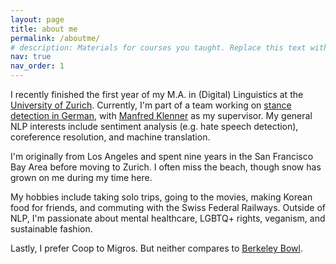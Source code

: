 ```yaml
---
layout: page
title: about me
permalink: /aboutme/
# description: Materials for courses you taught. Replace this text with your description.
nav: true
nav_order: 1
---
```


I recently finished the first year of my M.A. in (Digital) Linguistics at the [University of Zurich](https://www.cl.uzh.ch/en.html). Currently, I'm part of a team working on [stance detection in German](https://www.cl.uzh.ch/en/texttechnologies/research/opinionmining/sentiment-inference.html), with [Manfred Klenner](https://www.cl.uzh.ch/de/people/team/compling/klenner.html) as my supervisor. My general NLP interests include sentiment analysis (e.g. hate speech detection), coreference resolution, and machine translation.

I'm originally from Los Angeles and spent nine years in the San Francisco Bay Area before moving to Zurich. I often miss the beach, though snow has grown on me during my time here.

My hobbies include taking solo trips, going to the movies, making Korean food for friends, and commuting with the Swiss Federal Railways. Outside of NLP, I'm passionate about mental healthcare, LGBTQ+ rights, veganism, and sustainable fashion.

Lastly, I prefer Coop to Migros. But neither compares to [Berkeley Bowl](https://g.page/BerkeleyBowlMarketplace?share).